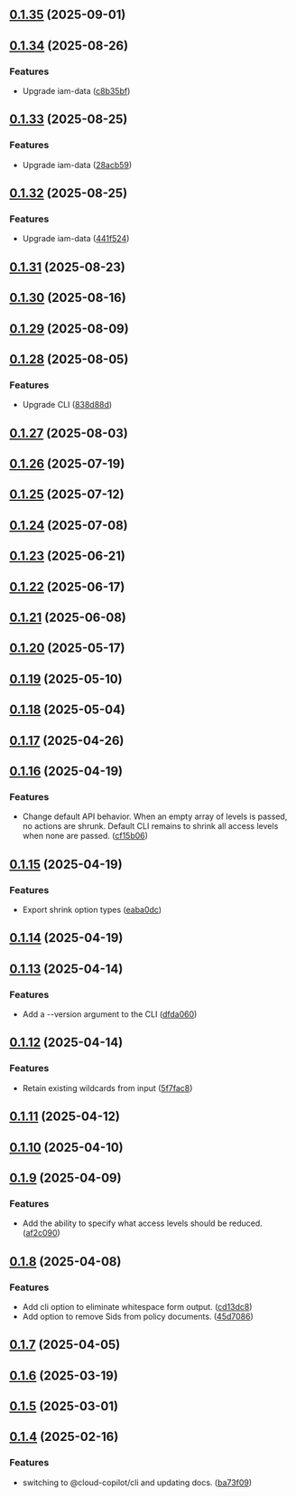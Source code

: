 ## [0.1.35](https://github.com/cloud-copilot/iam-shrink/compare/v0.1.34...v0.1.35) (2025-09-01)

## [0.1.34](https://github.com/cloud-copilot/iam-shrink/compare/v0.1.33...v0.1.34) (2025-08-26)


### Features

* Upgrade iam-data ([c8b35bf](https://github.com/cloud-copilot/iam-shrink/commit/c8b35bf67718bee1eb29c5d71785be36680fe1d2))

## [0.1.33](https://github.com/cloud-copilot/iam-shrink/compare/v0.1.32...v0.1.33) (2025-08-25)


### Features

* Upgrade iam-data ([28acb59](https://github.com/cloud-copilot/iam-shrink/commit/28acb59ae86d1d0fa559b5b8815ac83a0651bc00))

## [0.1.32](https://github.com/cloud-copilot/iam-shrink/compare/v0.1.31...v0.1.32) (2025-08-25)


### Features

* Upgrade iam-data ([441f524](https://github.com/cloud-copilot/iam-shrink/commit/441f5249bdf936cc301a20a506e5b25b071f8206))

## [0.1.31](https://github.com/cloud-copilot/iam-shrink/compare/v0.1.30...v0.1.31) (2025-08-23)

## [0.1.30](https://github.com/cloud-copilot/iam-shrink/compare/v0.1.29...v0.1.30) (2025-08-16)

## [0.1.29](https://github.com/cloud-copilot/iam-shrink/compare/v0.1.28...v0.1.29) (2025-08-09)

## [0.1.28](https://github.com/cloud-copilot/iam-shrink/compare/v0.1.27...v0.1.28) (2025-08-05)


### Features

* Upgrade CLI ([838d88d](https://github.com/cloud-copilot/iam-shrink/commit/838d88d688aa264aeed81941af3c40683c5ca2c1))

## [0.1.27](https://github.com/cloud-copilot/iam-shrink/compare/v0.1.26...v0.1.27) (2025-08-03)

## [0.1.26](https://github.com/cloud-copilot/iam-shrink/compare/v0.1.25...v0.1.26) (2025-07-19)

## [0.1.25](https://github.com/cloud-copilot/iam-shrink/compare/v0.1.24...v0.1.25) (2025-07-12)

## [0.1.24](https://github.com/cloud-copilot/iam-shrink/compare/v0.1.23...v0.1.24) (2025-07-08)

## [0.1.23](https://github.com/cloud-copilot/iam-shrink/compare/v0.1.22...v0.1.23) (2025-06-21)

## [0.1.22](https://github.com/cloud-copilot/iam-shrink/compare/v0.1.21...v0.1.22) (2025-06-17)

## [0.1.21](https://github.com/cloud-copilot/iam-shrink/compare/v0.1.20...v0.1.21) (2025-06-08)

## [0.1.20](https://github.com/cloud-copilot/iam-shrink/compare/v0.1.19...v0.1.20) (2025-05-17)

## [0.1.19](https://github.com/cloud-copilot/iam-shrink/compare/v0.1.18...v0.1.19) (2025-05-10)

## [0.1.18](https://github.com/cloud-copilot/iam-shrink/compare/v0.1.17...v0.1.18) (2025-05-04)

## [0.1.17](https://github.com/cloud-copilot/iam-shrink/compare/v0.1.16...v0.1.17) (2025-04-26)

## [0.1.16](https://github.com/cloud-copilot/iam-shrink/compare/v0.1.15...v0.1.16) (2025-04-19)


### Features

* Change default API behavior. When an empty array of levels is passed, no actions are shrunk. Default CLI remains to shrink all access levels when none are passed. ([cf15b06](https://github.com/cloud-copilot/iam-shrink/commit/cf15b06ac1f855314c26206a6b82cf3edcac4657))

## [0.1.15](https://github.com/cloud-copilot/iam-shrink/compare/v0.1.14...v0.1.15) (2025-04-19)


### Features

* Export shrink option types ([eaba0dc](https://github.com/cloud-copilot/iam-shrink/commit/eaba0dcd1e5d3bb5b684f9f01f32b28d2b9b27ff))

## [0.1.14](https://github.com/cloud-copilot/iam-shrink/compare/v0.1.13...v0.1.14) (2025-04-19)

## [0.1.13](https://github.com/cloud-copilot/iam-shrink/compare/v0.1.12...v0.1.13) (2025-04-14)


### Features

* Add a --version argument to the CLI ([dfda060](https://github.com/cloud-copilot/iam-shrink/commit/dfda060125e5ebf9098423acabb6ba4ae3588a2e))

## [0.1.12](https://github.com/cloud-copilot/iam-shrink/compare/v0.1.11...v0.1.12) (2025-04-14)


### Features

* Retain existing wildcards from input ([5f7fac8](https://github.com/cloud-copilot/iam-shrink/commit/5f7fac8369d1b233fddec95beb668dd3df4e9c39))

## [0.1.11](https://github.com/cloud-copilot/iam-shrink/compare/v0.1.10...v0.1.11) (2025-04-12)

## [0.1.10](https://github.com/cloud-copilot/iam-shrink/compare/v0.1.9...v0.1.10) (2025-04-10)

## [0.1.9](https://github.com/cloud-copilot/iam-shrink/compare/v0.1.8...v0.1.9) (2025-04-09)


### Features

* Add the ability to specify what access levels should be reduced. ([af2c090](https://github.com/cloud-copilot/iam-shrink/commit/af2c0909ffdd974de576e7c35320b93ebbc92760))

## [0.1.8](https://github.com/cloud-copilot/iam-shrink/compare/v0.1.7...v0.1.8) (2025-04-08)


### Features

* Add cli option to eliminate whitespace form output. ([cd13dc8](https://github.com/cloud-copilot/iam-shrink/commit/cd13dc89b5ad7dcb0db0cc3ac60289695e494256))
* Add option to remove Sids from policy documents. ([45d7086](https://github.com/cloud-copilot/iam-shrink/commit/45d7086eee71fee38f87edccad9da9273a6ecaf8))

## [0.1.7](https://github.com/cloud-copilot/iam-shrink/compare/v0.1.6...v0.1.7) (2025-04-05)

## [0.1.6](https://github.com/cloud-copilot/iam-shrink/compare/v0.1.5...v0.1.6) (2025-03-19)

## [0.1.5](https://github.com/cloud-copilot/iam-shrink/compare/v0.1.4...v0.1.5) (2025-03-01)

## [0.1.4](https://github.com/cloud-copilot/iam-shrink/compare/v0.1.3...v0.1.4) (2025-02-16)


### Features

* switching to @cloud-copilot/cli and updating docs. ([ba73f09](https://github.com/cloud-copilot/iam-shrink/commit/ba73f09d74e6800a1cdea4ce54715e4c473ae428))

